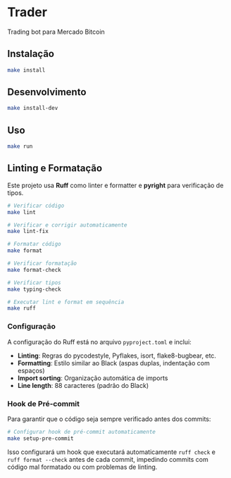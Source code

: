# Trader

Trading bot para Mercado Bitcoin

## Instalação
```bash
make install
```


## Desenvolvimento
```bash
make install-dev
```

## Uso
```bash
make run
```

## Linting e Formatação
Este projeto usa **Ruff** como linter e formatter e **pyright** para verificação de tipos.

```bash
# Verificar código
make lint

# Verificar e corrigir automaticamente
make lint-fix

# Formatar código
make format

# Verificar formatação
make format-check

# Verificar tipos
make typing-check

# Executar lint e format em sequência
make ruff
```

### Configuração

A configuração do Ruff está no arquivo `pyproject.toml` e inclui:

- **Linting**: Regras do pycodestyle, Pyflakes, isort, flake8-bugbear, etc.
- **Formatting**: Estilo similar ao Black (aspas duplas, indentação com espaços)
- **Import sorting**: Organização automática de imports
- **Line length**: 88 caracteres (padrão do Black)

### Hook de Pré-commit

Para garantir que o código seja sempre verificado antes dos commits:

```bash
# Configurar hook de pré-commit automaticamente
make setup-pre-commit
```

Isso configurará um hook que executará automaticamente `ruff check` e `ruff format --check` antes de cada commit, impedindo commits com código mal formatado ou com problemas de linting.
